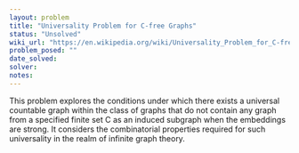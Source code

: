 ```yaml
---
layout: problem
title: "Universality Problem for C-free Graphs"
status: "Unsolved"
wiki_url: "https://en.wikipedia.org/wiki/Universality_Problem_for_C-free_Graphs"
problem_posed: ""
date_solved:
solver:
notes:
---
```

This problem explores the conditions under which there exists a universal countable graph within the class of graphs that do not contain any graph from a specified finite set C as an induced subgraph when the embeddings are strong. It considers the combinatorial properties required for such universality in the realm of infinite graph theory.